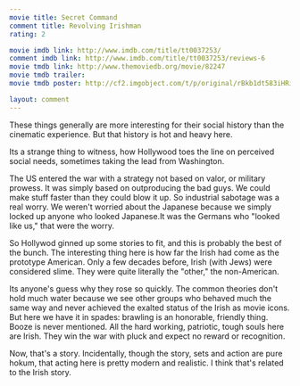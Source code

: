```yaml
---
movie title: Secret Command
comment title: Revolving Irishman
rating: 2

movie imdb link: http://www.imdb.com/title/tt0037253/
comment imdb link: http://www.imdb.com/title/tt0037253/reviews-6
movie tmdb link: http://www.themoviedb.org/movie/82247
movie tmdb trailer: 
movie tmdb poster: http://cf2.imgobject.com/t/p/original/rBkb1dt583iHRiE2g94HnTCxCDp.jpg

layout: comment
---
```


These things generally are more interesting for their social history than the cinematic experience. But that history is hot and heavy here.

Its a strange thing to witness, how Hollywood toes the line on perceived social needs, sometimes taking the lead from Washington.

The US entered the war with a strategy not based on valor, or military prowess. It was simply based on outproducing the bad guys. We could make stuff faster than they could blow it up. So industrial sabotage was a real worry. We weren't worried about the Japanese because we simply locked up anyone who looked Japanese.It was the Germans who "looked like us," that were the worry.

So Hollywod ginned up some stories to fit, and this is probably the best of the bunch. The interesting thing here is how far the Irish had come as the prototype American. Only a few decades before, Irish (with Jews) were considered slime. They were quite literally the "other," the non-American. 

Its anyone's guess why they rose so quickly. The common theories don't hold much water because we see other groups who behaved much the same way and never achieved the exalted status of the Irish as movie icons. But here we have it in spades: brawling is an honorable, friendly thing. Booze is never mentioned. All the hard working, patriotic, tough souls here are Irish. They win the war with pluck and expect no reward or recognition.

Now, that's a story. Incidentally, though the story, sets and action are pure hokum, that acting here is pretty modern and realistic. I think that's related to the Irish story.